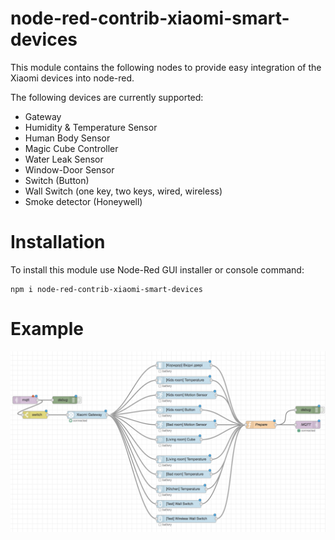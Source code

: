 # node-red-contrib-xiaomi-smart-devices

This module contains the following nodes to provide easy integration of the Xiaomi devices into node-red.

The following devices are currently supported:

* Gateway
* Humidity & Temperature Sensor
* Human Body Sensor
* Magic Cube Controller
* Water Leak Sensor
* Window-Door Sensor
* Switch (Button)
* Wall Switch (one key, two keys, wired, wireless)
* Smoke detector (Honeywell)

# Installation
To install this module use Node-Red GUI installer or console command:

```
npm i node-red-contrib-xiaomi-smart-devices
```

# Example


![Example](example.png)